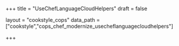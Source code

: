 +++
title = "UseChefLanguageCloudHelpers"
draft = false

layout = "cookstyle_cops"
data_path = ["cookstyle","cops_chef_modernize_usecheflanguagecloudhelpers"]

+++

<!-- The content of this page is automatically generated from the
cops_chef_modernize_usecheflanguagecloudhelpers.yml file in github.com/chef/cookstyle/blob/main/docs-chef-io/data/cookstyle/. -->
